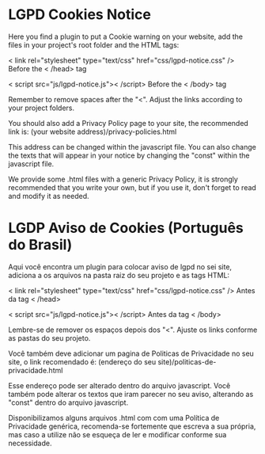 # LGPD Cookies Notice

Here you find a plugin to put a Cookie warning on your website, add the files in your project's root folder and the HTML tags:

< link rel="stylesheet" type="text/css" href="css/lgpd-notice.css" />
Before the < /head> tag

< script src="js/lgpd-notice.js">< /script>
Before the < /body> tag

Remember to remove spaces after the "<".
Adjust the links according to your project folders.

You should also add a Privacy Policy page to your site, the recommended link is:
(your website address)/privacy-policies.html

This address can be changed within the javascript file.
You can also change the texts that will appear in your notice by changing the "const" within the javascript file.

We provide some .html files with a generic Privacy Policy, it is strongly recommended that you write your own, but if you use it, don't forget to read and modify it as needed.

# LGDP Aviso de Cookies (Português do Brasil)

Aqui você encontra um plugin para colocar aviso de lgpd no sei site, adiciona a os arquivos na pasta raiz do seu projeto e as tags HTML:

< link rel="stylesheet" type="text/css" href="css/lgpd-notice.css" />
Antes da tag < /head>

< script src="js/lgpd-notice.js">< /script>
Antes da tag < /body>

Lembre-se de remover os espaços depois dos "<".
Ajuste os links conforme as pastas do seu projeto.

Você também deve adicionar um pagina de Politicas de Privacidade no seu site, o link recomendado é:
(endereço do seu site)/politicas-de-privacidade.html

Esse endereço pode ser alterado dentro do arquivo javascript.
Você também pode alterar os textos que iram parecer no seu aviso, alterando as "const" dentro do arquivo javascript.

Disponibilizamos alguns arquivos .html com com uma Política de Privacidade genérica, recomenda-se fortemente que escreva a sua própria, mas caso a utilize não se esqueça de ler e modificar conforme sua necessidade.
